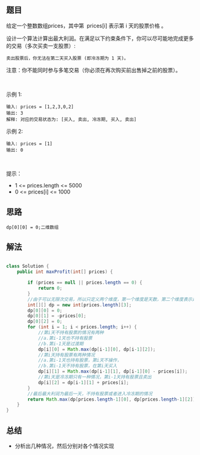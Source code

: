 

## 题目

给定一个整数数组prices，其中第  prices[i] 表示第 i 天的股票价格 。​

设计一个算法计算出最大利润。在满足以下约束条件下，你可以尽可能地完成更多的交易（多次买卖一支股票）:

    
    卖出股票后，你无法在第二天买入股票 (即冷冻期为 1 天)。

注意：你不能同时参与多笔交易（你必须在再次购买前出售掉之前的股票）。

 

示例 1:

    输入: prices = [1,2,3,0,2]
    输出: 3
    解释: 对应的交易状态为: [买入, 卖出, 冷冻期, 买入, 卖出]
示例 2:

    输入: prices = [1]
    输出: 0
 

提示：

- 1 <= prices.length <= 5000
- 0 <= prices[i] <= 1000



## 思路

    dp[0][0] = 0;二维数组

## 解法
```java

class Solution {
    public int maxProfit(int[] prices) {

        if (prices == null || prices.length == 0) {
            return 0;
        }
        //由于可以无限次交易，所以只定义两个维度，第一个维度是天数，第二个维度表示是否持有股票，0表示不持有，1表示持有，2表示过渡期
        int[][] dp = new int[prices.length][3];
        dp[0][0] = 0;
        dp[0][1] = -prices[0];
        dp[0][2] = 0;
        for (int i = 1; i < prices.length; i++) {
            //第i天不持有股票的情况有两种
            //a.第i-1天也不持有股票
            //b.第i-1天是过渡期
            dp[i][0] = Math.max(dp[i-1][0], dp[i-1][2]);
            //第i天持有股票有两种情况
            //a.第i-1天也持有股票，第i天不操作，
            //b.第i-1天不持有股票，在第i天买入
            dp[i][1] = Math.max(dp[i-1][1], dp[i-1][0] - prices[i]);
            //第i天是冷冻期只有一种情况，第i-1天持有股票且卖出
            dp[i][2] = dp[i-1][1] + prices[i];
        }
        //最后最大利润为最后一天，不持有股票或者进入冷冻期的情况
        return Math.max(dp[prices.length-1][0], dp[prices.length-1][2]);
    }
}
```

## 总结

- 分析出几种情况，然后分别对各个情况实现 
